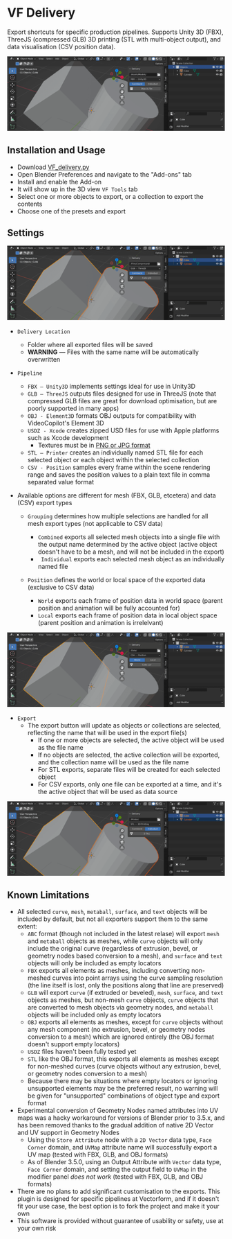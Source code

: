 # VF Delivery

Export shortcuts for specific production pipelines. Supports Unity 3D (FBX), ThreeJS (compressed GLB) 3D printing (STL with multi-object output), and data visualisation (CSV position data).

![screenshot of the Blender 3D view interface with the add-on installed, showing "FBX — Unity3D" selected](images/screenshot-fbx.png)

## Installation and Usage
- Download [VF_delivery.py](https://raw.githubusercontent.com/jeinselenVF/VF-BlenderDelivery/main/VF_delivery.py)
- Open Blender Preferences and navigate to the "Add-ons" tab
- Install and enable the Add-on
- It will show up in the 3D view `VF Tools` tab
- Select one or more objects to export, or a collection to export the contents
- Choose one of the presets and export

## Settings

![screenshot of the Blender 3D view interface with the add-on installed, showing "GLB — ThreeJS" selected](images/screenshot-glb.png)

- `Delivery Location`
	- Folder where all exported files will be saved
	- **WARNING** — Files with the same name will be automatically overwritten

- `Pipeline`
	- `FBX — Unity3D` implements settings ideal for use in Unity3D
	- `GLB — ThreeJS` outputs files designed for use in ThreeJS (note that compressed GLB files are great for download optimisation, but are poorly supported in many apps)
	- `OBJ - Element3D` formats OBJ outputs for compatibility with VideoCopilot's Element 3D
	- `USDZ - Xcode` creates zipped USD files for use with Apple platforms such as Xcode development
	  - Textures must be in [PNG or JPG format](https://openusd.org/release/spec_usdz.html)
	- `STL — Printer` creates an individually named STL file for each selected object or each object within the selected collection
	- `CSV - Position` samples every frame within the scene rendering range and saves the position values to a plain text file in comma separated value format
- Available options are different for mesh (FBX, GLB, etcetera) and data (CSV) export types
	- `Grouping` determines how multiple selections are handled for all mesh export types (not applicable to CSV data)
		- `Combined` exports all selected mesh objects into a single file with the output name determined by the active object (active object doesn't have to be a mesh, and will not be included in the export)
		- `	Individual` exports each selected mesh object as an individually named file

	- `Position` defines the world or local space of the exported data (exclusive to CSV data)
		- `World` exports each frame of position data in world space (parent position and animation will be fully accounted for)
		- `Local` exports each frame of position data in local object space (parent position and animation is irrelelvant)

![screenshot of the Blender 3D view interface with the add-on installed, showing "CSV — Position" selected](images/screenshot-csv.png)

- `Export`
	- The export button will update as objects or collections are selected, reflecting the name that will be used in the export file(s)
		- If one or more objects are selected, the active object will be used as the file name
		- If no objects are selected, the active collection will be exported, and the collection name will be used as the file name
		- For STL exports, separate files will be created for each selected object
		- For CSV exports, only one file can be exported at a time, and it's the active object that will be used as data source

![screenshot of the Blender 3D view interface with the add-on installed, showing "STL — 3D Printing" selected](images/screenshot-stl.png)

## Known Limitations

- All selected `curve`, `mesh`, `metaball`, `surface`, and `text` objects will be included by default, but not all exporters support them to the same extent:
	- `ABC` format (though not included in the latest relase) will export `mesh` and `metaball` objects as meshes, while `curve` objects will only include the original curve (regardless of extrusion, bevel, or geometry nodes based conversion to a mesh), and `surface` and `text` objects will only be included as empty locators
	- `FBX` exports all elements as meshes, including converting non-meshed curves into point arrays using the curve sampling resolution (the line itself is lost, only the positions along that line are preserved)
	- `GLB` will export `curve` (if extruded or beveled), `mesh`, `surface`, and `text` objects as meshes, but non-mesh `curve` objects, `curve` objects that are converted to mesh objects via geometry nodes, and `metaball` objects will be included only as empty locators
	- `OBJ` exports all elements as meshes, except for `curve` objects without any mesh component (no extrusion, bevel, or geometry nodes conversion to a mesh) which are ignored entirely (the OBJ format doesn't support empty locators)
	- `USDZ` files haven't been fully tested yet
	- `STL` like the OBJ format, this exports all elements as meshes except for non-meshed curves (curve objects without any extrusion, bevel, or geometry nodes conversion to a mesh)
	- Because there may be situations where empty locators or ignoring unsupported elements may be the preferred result, no warning will be given for "unsupported" combinations of object type and export format
- Experimental conversion of Geometry Nodes named attributes into UV maps was a hacky workaround for versions of Blender prior to 3.5.x, and has been removed thanks to the gradual addition of native 2D Vector and UV support in Geometry Nodes
	- Using the `Store Attribute` node with a `2D Vector` data type, `Face Corner` domain, and `UVMap` attribute name will successfully export a UV map (tested with FBX, GLB, and OBJ formats)
	- As of Blender 3.5.0, using an Output Attribute with `Vector` data type, `Face Corner` domain, and setting the output field to `UVMap` in the modifier panel _does not work_ (tested with FBX, GLB, and OBJ formats)
- There are no plans to add significant customisation to the exports. This plugin is designed for specific pipelines at Vectorform, and if it doesn't fit your use case, the best option is to fork the project and make it your own
- This software is provided without guarantee of usability or safety, use at your own risk